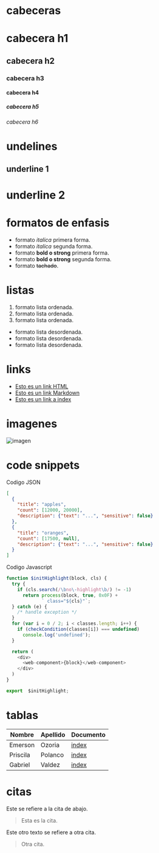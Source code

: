 # cabeceras
# cabecera h1
## cabecera h2
### cabecera h3
#### cabecera h4
##### cabecera h5
###### cabecera h6

# undelines
underline 1
-----------

underline 2
============

# formatos de enfasis
- formato *italica* primera forma.
- formato _italica_ segunda forma.
- formato **bold o strong** primera forma.
- formato __bold o strong__ segunda forma.
- formato ~~tachado~~.

# listas
1. formato lista ordenada.
2. formato lista ordenada.
3. formato lista ordenada.
- formato lista desordenada.
- formato lista desordenada.
- formato lista desordenada.

# links
- <a href="http://www.google.com">Esto es un link HTML</a>
- [Esto es un link Markdown](http://www.google.com)
- [Esto es un link a index](index.html)

# imagenes
![imagen](http://jet-studio.com/images/logos/2/stark.png)

# code snippets
Codigo JSON
```JSON
[
  {
    "title": "apples",
    "count": [12000, 20000],
    "description": {"text": "...", "sensitive": false}
  },
  {
    "title": "oranges",
    "count": [17500, null],
    "description": {"text": "...", "sensitive": false}
  }
]
```
Codigo Javascript
```Javascript
function $initHighlight(block, cls) {
  try {
    if (cls.search(/\bno\-highlight\b/) != -1)
      return process(block, true, 0x0F) +
             ` class="${cls}"`;
  } catch (e) {
    /* handle exception */
  }
  for (var i = 0 / 2; i < classes.length; i++) {
    if (checkCondition(classes[i]) === undefined)
      console.log('undefined');
  }

  return (
    <div>
      <web-component>{block}</web-component>
    </div>
  )
}

export  $initHighlight;
```

# tablas
| Nombre | Apellido | Documento |
| ------ | -------- | --------- |
| Emerson | Ozoria | [index](index.html) |
| Priscila | Polanco | [index](index.html) |
| Gabriel | Valdez | [index](index.html) |

# citas
Este se refiere a la cita de abajo.
> Esta es la cita.

Este otro texto se refiere a otra cita.
> Otra cita.
